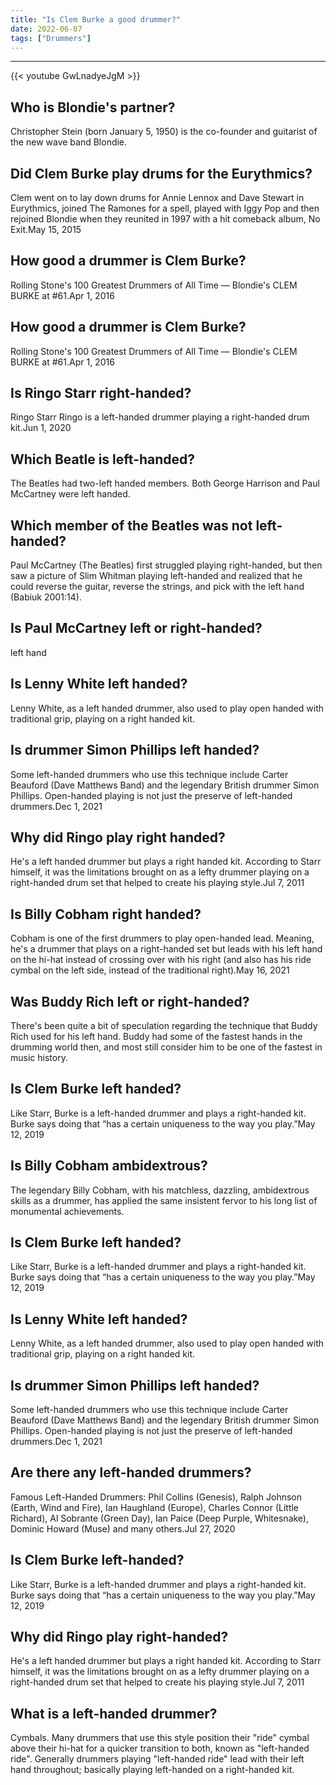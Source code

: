 ```yaml
---
title: "Is Clem Burke a good drummer?"
date: 2022-06-07
tags: ["Drummers"]
---
```


---
{{< youtube GwLnadyeJgM >}}
## Who is Blondie's partner?
Christopher Stein (born January 5, 1950) is the co-founder and guitarist of the new wave band Blondie.

## Did Clem Burke play drums for the Eurythmics?
Clem went on to lay down drums for Annie Lennox and Dave Stewart in Eurythmics, joined The Ramones for a spell, played with Iggy Pop and then rejoined Blondie when they reunited in 1997 with a hit comeback album, No Exit.May 15, 2015

## How good a drummer is Clem Burke?
Rolling Stone's 100 Greatest Drummers of All Time — Blondie's CLEM BURKE at #61.Apr 1, 2016

## How good a drummer is Clem Burke?
Rolling Stone's 100 Greatest Drummers of All Time — Blondie's CLEM BURKE at #61.Apr 1, 2016

## Is Ringo Starr right-handed?
Ringo Starr Ringo is a left-handed drummer playing a right-handed drum kit.Jun 1, 2020

## Which Beatle is left-handed?
The Beatles had two-left handed members. Both George Harrison and Paul McCartney were left handed.

## Which member of the Beatles was not left-handed?
Paul McCartney (The Beatles) first struggled playing right-handed, but then saw a picture of Slim Whitman playing left-handed and realized that he could reverse the guitar, reverse the strings, and pick with the left hand (Babiuk 2001:14).

## Is Paul McCartney left or right-handed?
left hand

## Is Lenny White left handed?
Lenny White, as a left handed drummer, also used to play open handed with traditional grip, playing on a right handed kit.

## Is drummer Simon Phillips left handed?
Some left-handed drummers who use this technique include Carter Beauford (Dave Matthews Band) and the legendary British drummer Simon Phillips. Open-handed playing is not just the preserve of left-handed drummers.Dec 1, 2021

## Why did Ringo play right handed?
He's a left handed drummer but plays a right handed kit. According to Starr himself, it was the limitations brought on as a lefty drummer playing on a right-handed drum set that helped to create his playing style.Jul 7, 2011

## Is Billy Cobham right handed?
Cobham is one of the first drummers to play open-handed lead. Meaning, he's a drummer that plays on a right-handed set but leads with his left hand on the hi-hat instead of crossing over with his right (and also has his ride cymbal on the left side, instead of the traditional right).May 16, 2021

## Was Buddy Rich left or right-handed?
There's been quite a bit of speculation regarding the technique that Buddy Rich used for his left hand. Buddy had some of the fastest hands in the drumming world then, and most still consider him to be one of the fastest in music history.

## Is Clem Burke left handed?
Like Starr, Burke is a left-handed drummer and plays a right-handed kit. Burke says doing that “has a certain uniqueness to the way you play.”May 12, 2019

## Is Billy Cobham ambidextrous?
The legendary Billy Cobham, with his matchless, dazzling, ambidextrous skills as a drummer, has applied the same insistent fervor to his long list of monumental achievements.

## Is Clem Burke left handed?
Like Starr, Burke is a left-handed drummer and plays a right-handed kit. Burke says doing that “has a certain uniqueness to the way you play.”May 12, 2019

## Is Lenny White left handed?
Lenny White, as a left handed drummer, also used to play open handed with traditional grip, playing on a right handed kit.

## Is drummer Simon Phillips left handed?
Some left-handed drummers who use this technique include Carter Beauford (Dave Matthews Band) and the legendary British drummer Simon Phillips. Open-handed playing is not just the preserve of left-handed drummers.Dec 1, 2021

## Are there any left-handed drummers?
Famous Left-Handed Drummers: Phil Collins (Genesis), Ralph Johnson (Earth, Wind and Fire), Ian Haughland (Europe), Charles Connor (Little Richard), Al Sobrante (Green Day), Ian Paice (Deep Purple, Whitesnake), Dominic Howard (Muse) and many others.Jul 27, 2020

## Is Clem Burke left-handed?
Like Starr, Burke is a left-handed drummer and plays a right-handed kit. Burke says doing that “has a certain uniqueness to the way you play.”May 12, 2019

## Why did Ringo play right-handed?
He's a left handed drummer but plays a right handed kit. According to Starr himself, it was the limitations brought on as a lefty drummer playing on a right-handed drum set that helped to create his playing style.Jul 7, 2011

## What is a left-handed drummer?
Cymbals. Many drummers that use this style position their "ride" cymbal above their hi-hat for a quicker transition to both, known as "left-handed ride". Generally drummers playing "left-handed ride" lead with their left hand throughout; basically playing left-handed on a right-handed kit.

